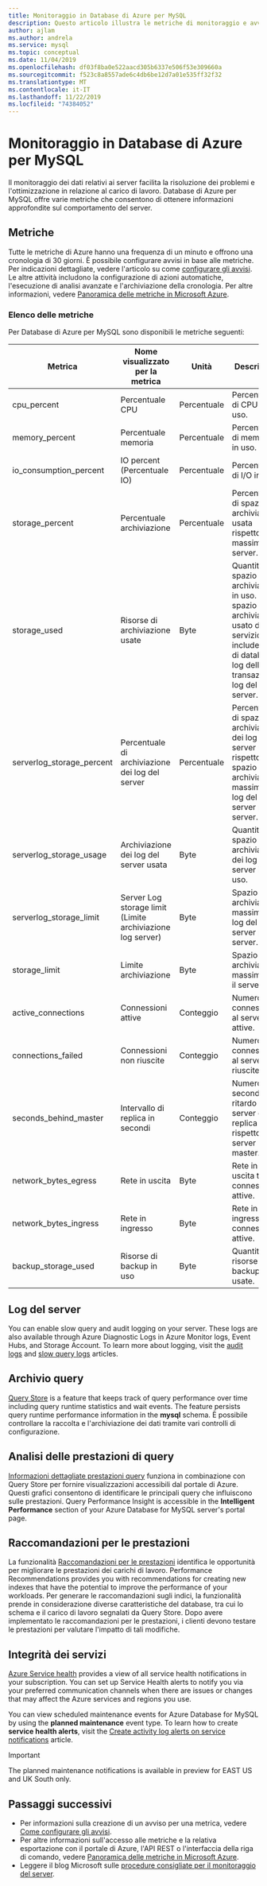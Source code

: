 ```yaml
---
title: Monitoraggio in Database di Azure per MySQL
description: Questo articolo illustra le metriche di monitoraggio e avviso per Database di Azure per MySQL, che includono statistiche relative a CPU, spazio di archiviazione e connessioni.
author: ajlam
ms.author: andrela
ms.service: mysql
ms.topic: conceptual
ms.date: 11/04/2019
ms.openlocfilehash: df03f8ba0e522aacd305b6337e506f53e309660a
ms.sourcegitcommit: f523c8a8557ade6c4db6be12d7a01e535ff32f32
ms.translationtype: MT
ms.contentlocale: it-IT
ms.lasthandoff: 11/22/2019
ms.locfileid: "74384052"
---
```

# <a name="monitoring-in-azure-database-for-mysql"></a>Monitoraggio in Database di Azure per MySQL
Il monitoraggio dei dati relativi ai server facilita la risoluzione dei problemi e l'ottimizzazione in relazione al carico di lavoro. Database di Azure per MySQL offre varie metriche che consentono di ottenere informazioni approfondite sul comportamento del server.

## <a name="metrics"></a>Metriche
Tutte le metriche di Azure hanno una frequenza di un minuto e offrono una cronologia di 30 giorni. È possibile configurare avvisi in base alle metriche. Per indicazioni dettagliate, vedere l'articolo su come [configurare gli avvisi](howto-alert-on-metric.md). Le altre attività includono la configurazione di azioni automatiche, l'esecuzione di analisi avanzate e l'archiviazione della cronologia. Per altre informazioni, vedere [Panoramica delle metriche in Microsoft Azure](../monitoring-and-diagnostics/monitoring-overview-metrics.md).

### <a name="list-of-metrics"></a>Elenco delle metriche
Per Database di Azure per MySQL sono disponibili le metriche seguenti:

|Metrica|Nome visualizzato per la metrica|Unità|Description|
|---|---|---|---|
|cpu_percent|Percentuale CPU|Percentuale|Percentuale di CPU in uso.|
|memory_percent|Percentuale memoria|Percentuale|Percentuale di memoria in uso.|
|io_consumption_percent|IO percent (Percentuale IO)|Percentuale|Percentuale di I/O in uso.|
|storage_percent|Percentuale archiviazione|Percentuale|Percentuale di spazio di archiviazione usata rispetto al massimo del server.|
|storage_used|Risorse di archiviazione usate|Byte|Quantità di spazio di archiviazione in uso. Lo spazio di archiviazione usato dal servizio può includere file di database, log delle transazioni e log del server.|
|serverlog_storage_percent|Percentuale di archiviazione dei log del server|Percentuale|Percentuale di spazio di archiviazione dei log del server usata rispetto allo spazio di archiviazione massimo dei log del server per il server.|
|serverlog_storage_usage|Archiviazione dei log del server usata|Byte|Quantità di spazio di archiviazione dei log del server in uso.|
|serverlog_storage_limit|Server Log storage limit (Limite archiviazione log server)|Byte|Spazio di archiviazione massimo dei log del server per il server.|
|storage_limit|Limite archiviazione|Byte|Spazio di archiviazione massimo per il server.|
|active_connections|Connessioni attive|Conteggio|Numero di connessioni al server attive.|
|connections_failed|Connessioni non riuscite|Conteggio|Numero di connessioni al server non riuscite.|
|seconds_behind_master|Intervallo di replica in secondi|Conteggio|Numero di secondi di ritardo del server di replica rispetto al server master.|
|network_bytes_egress|Rete in uscita|Byte|Rete in uscita tra connessioni attive.|
|network_bytes_ingress|Rete in ingresso|Byte|Rete in ingresso tra connessioni attive.|
|backup_storage_used|Risorse di backup in uso|Byte|Quantità di risorse di backup usate.|

## <a name="server-logs"></a>Log del server
You can enable slow query and audit logging on your server. These logs are also available through Azure Diagnostic Logs in Azure Monitor logs, Event Hubs, and Storage Account. To learn more about logging, visit the [audit logs](concepts-audit-logs.md) and [slow query logs](concepts-server-logs.md) articles.

## <a name="query-store"></a>Archivio query
[Query Store](concepts-query-store.md) is a feature that keeps track of query performance over time including query runtime statistics and wait events. The feature persists query runtime performance information in the **mysql** schema. È possibile controllare la raccolta e l'archiviazione dei dati tramite vari controlli di configurazione.

## <a name="query-performance-insight"></a>Analisi delle prestazioni di query
[Informazioni dettagliate prestazioni query](concepts-query-performance-insight.md) funziona in combinazione con Query Store per fornire visualizzazioni accessibili dal portale di Azure. Questi grafici consentono di identificare le principali query che influiscono sulle prestazioni. Query Performance Insight is accessible in the **Intelligent Performance** section of your Azure Database for MySQL server's portal page.

## <a name="performance-recommendations"></a>Raccomandazioni per le prestazioni
La funzionalità [Raccomandazioni per le prestazioni](concepts-performance-recommendations.md) identifica le opportunità per migliorare le prestazioni dei carichi di lavoro. Performance Recommendations provides you with recommendations for creating new indexes that have the potential to improve the performance of your workloads. Per generare le raccomandazioni sugli indici, la funzionalità prende in considerazione diverse caratteristiche del database, tra cui lo schema e il carico di lavoro segnalati da Query Store. Dopo avere implementato le raccomandazioni per le prestazioni, i clienti devono testare le prestazioni per valutare l'impatto di tali modifiche.

## <a name="service-health"></a>Integrità dei servizi
[Azure Service health](../service-health/overview.md) provides a view of all service health notifications in your subscription. You can set up Service Health alerts to notify you via your preferred communication channels when there are issues or changes that may affect the Azure services and regions you use.

You can view scheduled maintenance events for Azure Database for MySQL by using the **planned maintenance** event type. To learn how to create **service health alerts**, visit the [Create activity log alerts on service notifications](../service-health/alerts-activity-log-service-notifications.md) article.

> [!IMPORTANT]
> The planned maintenance notifications is available in preview for EAST US and UK South only.

## <a name="next-steps"></a>Passaggi successivi
- Per informazioni sulla creazione di un avviso per una metrica, vedere [Come configurare gli avvisi](howto-alert-on-metric.md).
- Per altre informazioni sull'accesso alle metriche e la relativa esportazione con il portale di Azure, l'API REST o l'interfaccia della riga di comando, vedere [Panoramica delle metriche in Microsoft Azure](../monitoring-and-diagnostics/monitoring-overview-metrics.md).
- Leggere il blog Microsoft sulle [procedure consigliate per il monitoraggio del server](https://azure.microsoft.com/blog/best-practices-for-alerting-on-metrics-with-azure-database-for-mysql-monitoring/).
